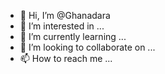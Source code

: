 - 👋 Hi, I’m @Ghanadara
- 👀 I’m interested in ...
- 🌱 I’m currently learning ...
- 💞️ I’m looking to collaborate on ...
- 📫 How to reach me ...

<!---
Ghanadara/Ghanadara is a ✨ special ✨ repository because its `README.md` (this file) appears on your GitHub profile.
You can click the Preview link to take a look at your changes.
--->
